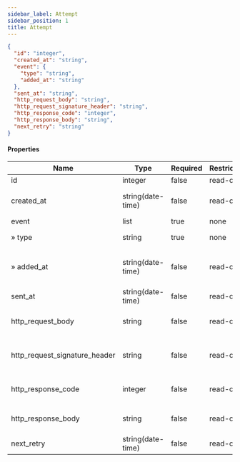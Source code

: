 ```yaml
---
sidebar_label: Attempt
sidebar_position: 1
title: Attempt
---
```


```json
{
  "id": "integer",
  "created_at": "string",
  "event": {
    "type": "string",
    "added_at": "string"
  },
  "sent_at": "string",
  "http_request_body": "string",
  "http_request_signature_header": "string",
  "http_response_code": "integer",
  "http_response_body": "string",
  "next_retry": "string"
}

```

#### Properties

|Name|Type|Required|Restrictions| Description                    |
|---|---|---|---|--------------------------------|
|id|integer|false|read-only| none                           |
|created_at|string(date-time)|false|read-only| The creation datetime          |
|event|list|true|none| The event                      |
|» type|string|true|none| The event type                 |
|» added_at|string(date-time)|false|read-only| The datetime of event creation |
|sent_at|string(date-time)|false|read-only| Datetime of sent               |
|http_request_body|string|false|read-only| Http request body              |
|http_request_signature_header|string|false|read-only| Http request signature header  |
|http_response_code|integer|false|read-only| Http response code             |
|http_response_body|string|false|read-only| Http response body             |
|next_retry|string(date-time)|false|read-only| Datetime of next retry         |